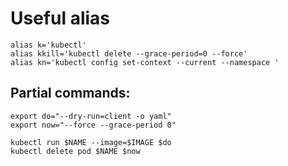 # Useful alias

```shell
alias k='kubectl'
alias kkill='kubectl delete --grace-period=0 --force'
alias kn='kubectl config set-context --current --namespace '
```

## Partial commands:

```shell
export do="--dry-run=client -o yaml"
export now="--force --grace-period 0"

kubectl run $NAME --image=$IMAGE $do
kubectl delete pod $NAME $now
```
